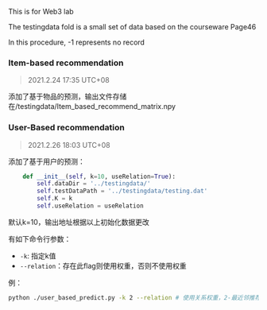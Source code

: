 This is for Web3 lab

The testingdata fold is a small set of data based on the courseware Page46

In this procedure, -1 represents no record

### Item-based recommendation

> 2021.2.24 17:35 UTC+08

添加了基于物品的预测，输出文件存储在/testingdata/Item_based_recommend_matrix.npy

### User-Based recommendation

> 2021.2.26 18:03 UTC+08

添加了基于用户的预测：

```python
    def __init__(self, k=10, useRelation=True):
        self.dataDir = '../testingdata/'
        self.testDataPath = '../testingdata/testing.dat'
        self.K = k
        self.useRelation = useRelation
```

默认k=10，输出地址根据以上初始化数据更改

有如下命令行参数：

- `-k`: 指定k值
- `--relation`：存在此flag则使用权重，否则不使用权重

例：

```sh
python ./user_based_predict.py -k 2 --relation # 使用关系权重，2-最近邻推荐
```